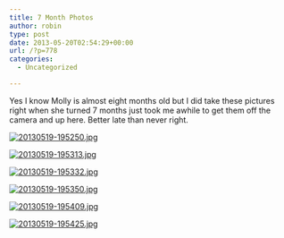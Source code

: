```yaml
---
title: 7 Month Photos
author: robin
type: post
date: 2013-05-20T02:54:29+00:00
url: /?p=778
categories:
  - Uncategorized

---
```

Yes I know Molly is almost eight months old but I did take these pictures right when she turned 7 months just took me awhile to get them off the camera and up here. Better late than never right. 

[<img src="http://robinandmike.com/wp-content/uploads/2013/05/20130519-195250.jpg" alt="20130519-195250.jpg" class="alignnone size-full" />][1]

[<img src="http://robinandmike.com/wp-content/uploads/2013/05/20130519-195313.jpg" alt="20130519-195313.jpg" class="alignnone size-full" />][2]

[<img src="http://robinandmike.com/wp-content/uploads/2013/05/20130519-195332.jpg" alt="20130519-195332.jpg" class="alignnone size-full" />][3]

[<img src="http://robinandmike.com/wp-content/uploads/2013/05/20130519-195350.jpg" alt="20130519-195350.jpg" class="alignnone size-full" />][4]

[<img src="http://robinandmike.com/wp-content/uploads/2013/05/20130519-195409.jpg" alt="20130519-195409.jpg" class="alignnone size-full" />][5]

[<img src="http://robinandmike.com/wp-content/uploads/2013/05/20130519-195425.jpg" alt="20130519-195425.jpg" class="alignnone size-full" />][6]

 [1]: http://robinandmike.com/wp-content/uploads/2013/05/20130519-195250.jpg
 [2]: http://robinandmike.com/wp-content/uploads/2013/05/20130519-195313.jpg
 [3]: http://robinandmike.com/wp-content/uploads/2013/05/20130519-195332.jpg
 [4]: http://robinandmike.com/wp-content/uploads/2013/05/20130519-195350.jpg
 [5]: http://robinandmike.com/wp-content/uploads/2013/05/20130519-195409.jpg
 [6]: http://robinandmike.com/wp-content/uploads/2013/05/20130519-195425.jpg